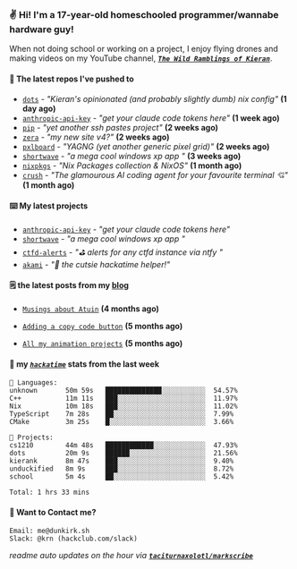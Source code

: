 ### ✌️ Hi! I'm a 17-year-old homeschooled programmer/wannabe hardware guy!

When not doing school or working on a project, I enjoy flying drones and making videos on my YouTube channel, [**_`The Wild Ramblings of Kieran`_**](https://youtube.com/@kieran.rambles).

#### 👷 The latest repos I've pushed to

- [`dots`](https://github.com/taciturnaxolotl/dots) - _"Kieran's opinionated (and probably slightly dumb) nix config"_ **(1 day ago)**
- [`anthropic-api-key`](https://github.com/taciturnaxolotl/anthropic-api-key) - _"get your claude code tokens here"_ **(1 week ago)**
- [`pip`](https://github.com/taciturnaxolotl/pip) - _"yet another ssh pastes project"_ **(2 weeks ago)**
- [`zera`](https://github.com/taciturnaxolotl/zera) - _"my new site v4?"_ **(2 weeks ago)**
- [`pxlboard`](https://github.com/taciturnaxolotl/pxlboard) - _"YAGNG (yet another generic pixel grid)"_ **(2 weeks ago)**
- [`shortwave`](https://github.com/taciturnaxolotl/shortwave) - _"a mega cool windows xp app "_ **(3 weeks ago)**
- [`nixpkgs`](https://github.com/NixOS/nixpkgs) - _"Nix Packages collection & NixOS"_ **(1 month ago)**
- [`crush`](https://github.com/charmbracelet/crush) - _"The glamourous AI coding agent for your favourite terminal 💘"_ **(1 month ago)**

#### ⌨️ My latest projects

- [`anthropic-api-key`](https://github.com/taciturnaxolotl/anthropic-api-key) - _"get your claude code tokens here"_
- [`shortwave`](https://github.com/taciturnaxolotl/shortwave) - _"a mega cool windows xp app "_
- [`ctfd-alerts`](https://github.com/taciturnaxolotl/ctfd-alerts) - _"⛳ alerts for any ctfd instance via ntfy "_
- [`akami`](https://github.com/taciturnaxolotl/akami) - _"🌷 the cutsie hackatime helper!"_

#### 🗒️ the latest posts from my [blog](https://dunkirk.sh)

- [`Musings about Atuin`](https://dunkirk.sh/blog/atuin/) **(4 months ago)**

- [`Adding a copy code button`](https://dunkirk.sh/blog/adding-a-copy-button/) **(5 months ago)**

- [`All my animation projects`](https://dunkirk.sh/blog/my-animations/) **(5 months ago)**



#### 📡 my [_`hackatime`_](https://waka.hackclub.com) stats from the last week

```text
💾 Languages:
unknown       50m 59s   ██████████████░░░░░░░░░░░  54.57%
C++           11m 11s   ███░░░░░░░░░░░░░░░░░░░░░░  11.97%
Nix           10m 18s   ███░░░░░░░░░░░░░░░░░░░░░░  11.02%
TypeScript    7m 28s    ██░░░░░░░░░░░░░░░░░░░░░░░  7.99%
CMake         3m 25s    █░░░░░░░░░░░░░░░░░░░░░░░░  3.66%

💼 Projects:
cs1210        44m 48s   ████████████░░░░░░░░░░░░░  47.93%
dots          20m 9s    ██████░░░░░░░░░░░░░░░░░░░  21.56%
kierank       8m 47s    ███░░░░░░░░░░░░░░░░░░░░░░  9.40%
unduckified   8m 9s     ███░░░░░░░░░░░░░░░░░░░░░░  8.72%
school        5m 4s     ██░░░░░░░░░░░░░░░░░░░░░░░  5.42%

Total: 1 hrs 33 mins
```

#### 📮 Want to Contact me?

```text
Email: me@dunkirk.sh
Slack: @krn (hackclub.com/slack)
```

_readme auto updates on the hour via [**`taciturnaxolotl/markscribe`**](https://github.com/taciturnaxolotl/markscribe)_
